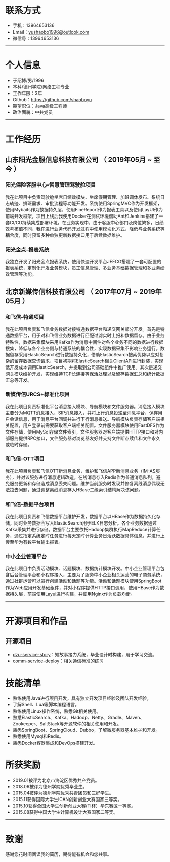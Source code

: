 # 联系方式
- 手机：13964653136
- Email：yushaobo1996@outlook.com
- 微信号：13964653136

---

# 个人信息

 - 于绍博/男/1996 
 - 本科/德州学院/网络工程专业
 - 工作年限：3年
 - Github：https://github.com/shaoboyu
 - 期望职位：Java高级工程师
 - 政治面貌：中共党员

---

# 工作经历
## 山东阳光金服信息科技有限公司 （ 2019年05月 ~ 至今 ）

### 阳光保险客服中心-智慧管理驾驶舱项目
我在此项目中负责驾驶舱坐席日绩效模块、坐席假期管理、加班调休发布、系统日志轨迹、排班需求、审批流程等功能开发。系统使用SpringMVC作为开发框架，使用Mybaits作为数据持久层，使用FineReport作为报表工具以及使用LayUI作为前端开发框架，项目上线后我使用Docker在测试环境借助Ant和Jenkins搭建了一套CI/CD持续集成部署环境。在业务实现中，由于客服中心部门及岗位繁多，日绩效考核值不同，我在进行业务代码开发过程中使用模块化方式，降低与业务系统等耦合度，同时预留多种单独更新数据接口用于后续数据维护。

### 阳光金点-报表系统
我独立开发了阳光金点报表系统，使用快速开发平台JEECG搭建了一套可配置的报表系统，定制化开发业务模块，员工信息管理、多业务基础数据管理和多业务绩效管理等功能。
## 北京新媒传信科技有限公司 （ 2017年07月 ~ 2019年05月 ）

### 和飞信-特通项目 
我在此项目负责和飞信业务数据对接特通数据平台和递交网关部分开发。首先是特通数据平台，用于对和飞信业务数据进行匹配过滤实时上报和数据留存。由于业务特殊性，数据采集模块采用Kafka作为消息中间件对各个业务不同的数据进行数据搜集，降低与各个业务侧与特通系统的耦合性，实现数据采集不影响业务运行。数据留存采用ElasticSearch进行数据持久化，借助ElasticSearch搜索优势以应对复杂的留存数据查询请求，项目初期将ElasticSearch相关ClientAPI进行封装，实现低开发成本调用ElasticSearch，并提取到公司基础组件中推广使用。其次是递交网关模块维护开发，实现维持TCP长连接等保活处理以及留存数据汇总和统计数据汇总等开发。

### 新媒传信URCS+标准化项目 
我在此项目负责标准化平台消息接入模块、导航模块和文件服务器。消息接入模块主要分为MQTT消息接入、SIP消息接入，并将上行消息投递至消息平台，保存用户会话信息，用于消息平台回调并进行下行消息推送。导航模块负责存储客户端相关配置，用户登录前需要获取客户端相关配置。文件服务器模块使用FastDFS作为文件存储，使用MySql存储文件索引，文件服务器对客户端提供HTTP接口和对内部服务提供RPC接口，文件服务器对浏览器友好并支持文件断点续传和文件永久或临时存储。

### 和飞信-OTT项目

我在此项目负责和飞信OTT新消息业务，维护和飞信APP新消息业务（IM-AS服务），并对该服务进行消息逻辑改造，在线消息存入Redis作为普通消息队列，避免服务更新和存储造成消息丢失问题。维护当前服务时发现并修复离线消息偶现无法拉去问题，通过调整离线消息存入HBase二级索引结构解决该问题。

### 和飞信-数据平台项目

我在此项目负责和飞信数据平台维护开发，数据平台以HBase作为数据持久化存储，同时业务数据会写入ElasticSearch用于ELK日志分析。各个业务数据通过Kafka采集并进行存储。数据平台主要依托Hadoop集群执行MapReduce计算任务，通过指定系统定时任务进行每天定时计算业务日活跃数据具体信息，并进行上传至华为有数平台输出报表。

### 中小企业管理平台

我在此项目中负责活动模块、话题模块、数据统计模块开发。中小企业管理平台包含后台管理平台和小程序接入，主要为了服务中小企业相关运营的电子商务系统，通过社群运营可以进行创建活动和话题等功能。活动和话题模块使用SpringBoot作为Web应用开发基础组件，并对小程序提供HTTP接口调用，使用HBase作为数据持久层，前端使用Layui进行构建，并使用Nginx作为负载均衡。

---

# 开源项目和作品

## 开源项目

 - [dzu-service-story](https://github.com/shaoboyu/dzu-service-story)：短故事接力系统，毕业设计时构建，用于学习交流。
 - [comm-service-deploy](https://github.com/shaoboyu/comm-service-deploy)：相关通信标准的练习

# 技能清单

- 熟练使用Java进行项目开发，具有独立开发项目经验及团队开发经验。
- 了解Shell、Lua等脚本编程语言。
- 熟练使用Linux操作系统，熟悉Git相关使用。
- 熟悉ElasticSearch、Kafka、Hadoop、Netty、Gradle、Maven、Zookeeper、SaltStack等开源软件的相关使用和开发。
- 熟悉SpringBoot、SpringCloud、Dubbo，了解微服务器基本维护和开发。
- 熟悉使用Mysql和Redis。
- 熟悉Docker容器集成和DevOps搭建开发。

# 所获奖励

- 2019.01被评为北京市海淀区优秀共产党员。
- 2018.06被评为德州学院优秀毕业生。
- 2015.04被评为德州学院优秀共青团员和三好学生。
- 2015.11获得国际大学生ICAN创新创业大赛国家三等奖。
- 2015.10获得全国大学生创新创业大赛(TI杯）华东赛区一等奖。
- 2015.08获得中国大学生计算机设计大赛国家二等奖。

---

# 致谢
感谢您花时间阅读我的简历，期待能有机会和您共事。
